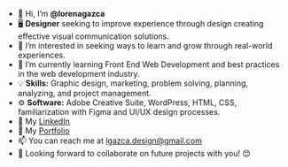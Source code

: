 - 👋 Hi, I’m **@lorenagazca** 
- 🖥️ **Designer** seeking to improve experience through design creating effective visual communication solutions.
- 👀 I’m interested in seeking ways to learn and grow through real-world experiences.
- 🌱 I’m currently learning Front End Web Development and best practices in the web development industry.
- 💡 **Skills:** Graphic design, marketing, problem solving, planning, analyzing, and project management.
- ⚙️ **Software:** Adobe Creative Suite, WordPress, HTML, CSS, familiarization with Figma and UI/UX design processes.
- 🔗 My [LinkedIn](https://www.linkedin.com/in/lorenagazca)
- 💼 My [Portfolio](https://lorenagazca.myportfolio.com)
- 📫 You can reach me at lgazca.design@gmail.com
- 🤝 Looking forward to collaborate on future projects with you! 😊


<!---
lorenagazca/lorenagazca is a ✨ special ✨ repository because its `README.md` (this file) appears on your GitHub profile.
You can click the Preview link to take a look at your changes.
--->
